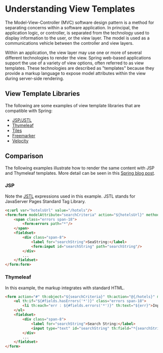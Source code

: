 # Understanding View Templates

The Model-View-Controller (MVC) software design pattern is a method for separating concerns within a software application. In principal, the application logic, or controller, is separated from the technology used to display information to the user, or the view layer. The model is used as a communications vehicle between the controller and view layers.

Within an application, the view layer may use one or more of several different technologies to render the view. Spring web-based applications support the use of a variety of view options, often referred to as view templates. These technologies are described as "templates" because they provide a markup language to expose model attributes within the view during server-side rendering.

## View Template Libraries

The following are some examples of view template libraries that are compatible with Spring:

 - [JSP/JSTL](http://www.oracle.com/technetwork/java/javaee/jsp/index.html)
 - [Thymeleaf](http://www.thymeleaf.org/)
 - [Tiles](http://tiles.apache.org/)
 - [Freemarker](http://freemarker.org/)
 - [Velocity](http://velocity.apache.org/tools/devel/view/)


## Comparison

The following examples illustrate how to render the same content with JSP and Thymeleaf templates. More detail can be seen in this [Spring blog post](http://blog.springsource.org/2013/03/26/bringing-new-life-to-spring-travel-with-thymeleaf/).

### JSP

Note the [JSTL](http://en.wikipedia.org/wiki/JavaServer_Pages_Standard_Tag_Library) expressions used in this example. JSTL stands for JavaServer Pages Standard Tag Library.

```html
<c:url var="hotelsUrl" value="/hotels"/>
<form:form modelAttribute="searchCriteria" action="${hotelsUrl}" method="get" cssClass="inline">
    <span class="errors span-18">
        <form:errors path="*"/>
    </span>
    <fieldset>
        <div class="span-8">
            <label for="searchString">SeaString:</label>
            <form:input id="searchString" path="searchString"/>
        </div>
        ...
    </fieldset>
</form:form>
```

### Thymeleaf

In this example, the markup integrates with standard HTML.

```html
<form action="#" th:object="${searchCriteria}" th:action="@{/hotels}" method="get" class="inline">
    <ul th:if="${#fields.hasErrors('*')}" class="errors span-18">
        <li th:each="err : ${#fields.errors('*')}" th:text="${err}">Input is incorrect</li>
    </ul>
    <fieldset>
        <div class="span-8">
            <label for="searchString">Search String:</label>
            <input type="text" id="searchString" th:field="*{searchString}" />
        </div>
        ...
    </fieldset>
</form>
```
